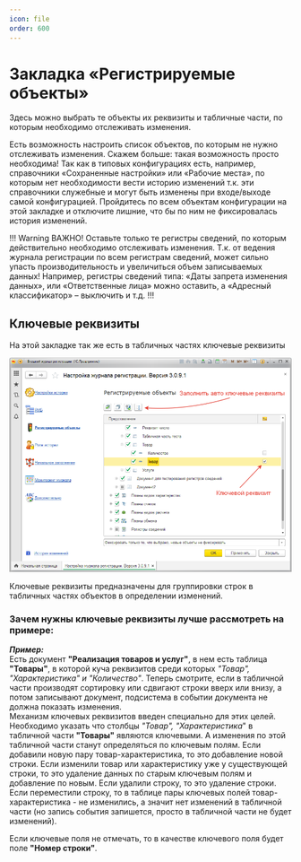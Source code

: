 ```yaml
---
icon: file
order: 600
---
```

# Закладка «Регистрируемые объекты»
Здесь можно выбрать те объекты их реквизиты и табличные части, по которым необходимо отслеживать изменения.

Есть возможность настроить список объектов, по которым не нужно отслеживать изменения. Скажем больше: такая возможность просто необходима! Так как в типовых конфигурациях есть, например, справочники «Сохраненные настройки» или «Рабочие места», по которым нет необходимости вести историю изменений т.к. эти справочники служебные и могут быть изменены при входе/выходе самой конфигурацией. Пройдитесь по всем объектам конфигурации на этой закладке и отключите лишние, что бы по ним не фиксировалась история изменений.

!!! Warning ВАЖНО! 
Оставьте только те регистры сведений, по которым действительно необходимо отслеживать изменения. Т.к. от ведения журнала регистрации по всем регистрам сведений, может сильно упасть производительность и увеличиться объем записываемых данных! Например, регистры сведений типа: «Даты запрета изменения данных», или «Ответственные лица» можно оставить, а «Адресный классификатор» – выключить и т.д.
!!!

## Ключевые реквизиты
На этой закладке так же есть в табличных частях ключевые реквизиты

![](static/01_РегестрируемыеОбъекты.png)

Ключевые реквизиты предназначены для группировки строк в табличных частях объектов в определении изменений.  

### Зачем нужны ключевые реквизиты лучше рассмотреть на примере:

***Пример:***  
Есть документ **"Реализация товаров и услуг"**, в нем есть таблица **"Товары"**, в которой куча реквизитов среди которых *"Товар", "Характеристика" и "Количество"*. Теперь смотрите, если в табличной части производят сортировку или сдвигают строки вверх или внизу, а потом записывают документ, подсистема в событии документа не должна показать изменения.  
Механизм ключевых реквизитов введен специально для этих целей. Необходимо указать что столбцы *"Товар", "Характеристика*" в табличной части **"Товары"** являются ключевыми. А изменения по этой табличной части станут определяться по ключевым полям. Если добавили новую пару товар-характеристика, то это добавление новой строки. Если изменили товар или характеристику уже у существующей строки, то это удаление данных по старым ключевым полям и добавление по новым. Если удалили строку, то это удаление строки.  
Если переместили строку, то в таблице пары ключевых полей товар-характеристика - не изменились, а значит нет изменений в табличной части (но запись события запишется, просто в табличной части не будет изменений).

Если ключевые поля не отмечать, то в качестве ключевого поля будет поле **"Номер строки"**.


